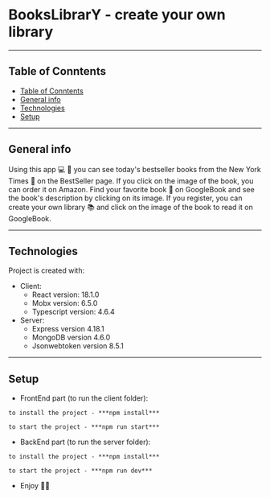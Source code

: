 
#     **BooksLibrarY** - create your own library

---

## Table of Conntents

  - [Table of Conntents](#table-of-conntents)
  - [General info](#general-info)
  - [Technologies](#technologies)
  - [Setup](#setup)
  
----
## General info

Using this app 💻 📲 you can see today's bestseller books from the New York Times 📰  on the BestSeller page. If you click on the image of the book, you can order it on Amazon.
Find your favorite book 📕 on GoogleBook and see the book's description by clicking on its image.
If you register, you can create your own library 📚 and click on the image of the book to read it on GoogleBook.

---
## Technologies
Project is created with:
  * Client: 
    * React version: 18.1.0
    * Mobx version: 6.5.0
    * Typescript version: 4.6.4
  * Server:
    * Express version 4.18.1
    * MongoDB version 4.6.0
    * Jsonwebtoken version 8.5.1

-----
## Setup

* FrontEnd part (to run the client folder):

```
to install the project - ***npm install***

to start the project - ***npm run start***
```

* BackEnd part (to run the server folder):

```
to install the project - ***npm install***

to start the project - ***npm run dev***
```

* Enjoy 💙💛 
